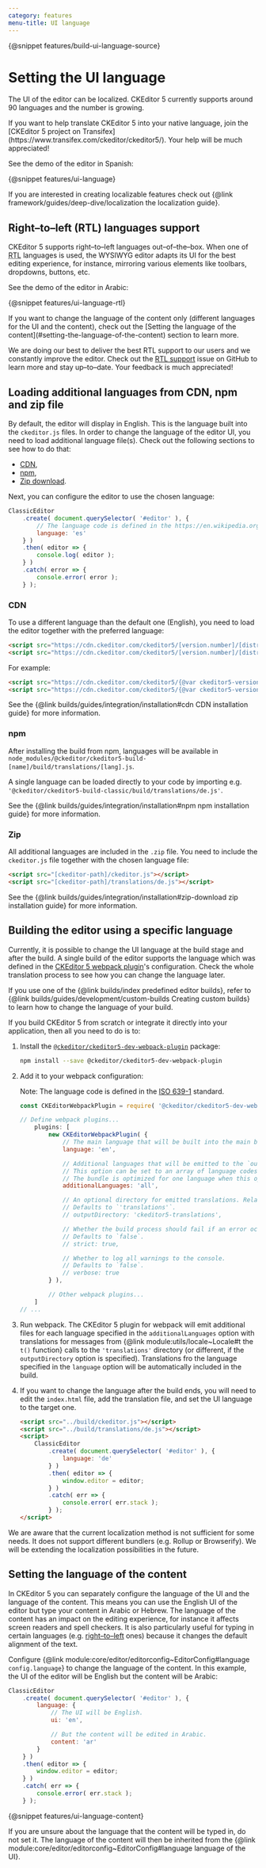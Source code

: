 ```yaml
---
category: features
menu-title: UI language
---
```


{@snippet features/build-ui-language-source}

# Setting the UI language

The UI of the editor can be localized. CKEditor 5 currently supports around 90 languages and the number is growing.

<info-box>
	If you want to help translate CKEditor 5 into your native language, join the [CKEditor 5 project on Transifex](https://www.transifex.com/ckeditor/ckeditor5/). Your help will be much appreciated!
</info-box>

See the demo of the editor in Spanish:

{@snippet features/ui-language}

<info-box>
	If you are interested in creating localizable features check out {@link framework/guides/deep-dive/localization the localization guide}.
</info-box>

## Right–to–left (RTL) languages support

CKEditor 5 supports right–to–left languages out–of–the–box. When one of <abbr title="right–to–left">RTL</abbr> languages is used, the WYSIWYG editor adapts its UI for the best editing experience, for instance, mirroring various elements like toolbars, dropdowns, buttons, etc.

See the demo of the editor in Arabic:

{@snippet features/ui-language-rtl}

<info-box>
	If you want to change the language of the content only (different languages for the UI and the content), check out the [Setting the language of the content](#setting-the-language-of-the-content) section to learn more.
</info-box>

We are doing our best to deliver the best RTL support to our users and we constantly improve the editor. Check out the [RTL support](https://github.com/ckeditor/ckeditor5/issues/1151) issue on GitHub to learn more and stay up–to–date. Your feedback is much appreciated!

## Loading additional languages from CDN, npm and zip file

 By default, the editor will display in English. This is the language built into the `ckeditor.js` files. In order to change the language of the editor UI, you need to load additional language file(s). Check out the following sections to see how to do that:

* [CDN](#cdn),
* [npm](#npm),
* [Zip download](#zip).

Next, you can configure the editor to use the chosen language:

```js
ClassicEditor
	.create( document.querySelector( '#editor' ), {
		// The language code is defined in the https://en.wikipedia.org/wiki/ISO_639-1 standard.
		language: 'es'
	} )
	.then( editor => {
		console.log( editor );
	} )
	.catch( error => {
		console.error( error );
	} );
```

### CDN

To use a different language than the default one (English), you need to load the editor together with the preferred language:

```html
<script src="https://cdn.ckeditor.com/ckeditor5/[version.number]/[distribution]/ckeditor.js"></script>
<script src="https://cdn.ckeditor.com/ckeditor5/[version.number]/[distribution]/translations/[lang].js"></script>
```

For example:

```html
<script src="https://cdn.ckeditor.com/ckeditor5/{@var ckeditor5-version}/classic/ckeditor.js"></script>
<script src="https://cdn.ckeditor.com/ckeditor5/{@var ckeditor5-version}/classic/translations/de.js"></script>
```

See the {@link builds/guides/integration/installation#cdn CDN installation guide} for more information.

### npm

After installing the build from npm, languages will be available in `node_modules/@ckeditor/ckeditor5-build-[name]/build/translations/[lang].js`.

A single language can be loaded directly to your code by importing e.g. `'@ckeditor/ckeditor5-build-classic/build/translations/de.js'`.

See the {@link builds/guides/integration/installation#npm npm installation guide} for more information.

### Zip

All additional languages are included in the `.zip` file. You need to include the `ckeditor.js` file together with the chosen language file:

```html
<script src="[ckeditor-path]/ckeditor.js"></script>
<script src="[ckeditor-path]/translations/de.js"></script>
```

See the {@link builds/guides/integration/installation#zip-download zip installation guide} for more information.

## Building the editor using a specific language

Currently, it is possible to change the UI language at the build stage and after the build. A single build of the editor supports the language which was defined in the [CKEditor 5 webpack plugin](https://www.npmjs.com/package/@ckeditor/ckeditor5-dev-webpack-plugin)'s configuration. Check the whole translation process to see how you can change the language later.

If you use one of the {@link builds/index predefined editor builds}, refer to {@link builds/guides/development/custom-builds Creating custom builds} to learn how to change the language of your build.

If you build CKEditor 5 from scratch or integrate it directly into your application, then all you need to do is to:

1. Install the [`@ckeditor/ckeditor5-dev-webpack-plugin`](https://www.npmjs.com/package/@ckeditor/ckeditor5-dev-webpack-plugin) package:

	```bash
	npm install --save @ckeditor/ckeditor5-dev-webpack-plugin
	```

2. Add it to your webpack configuration:

	Note: The language code is defined in the [ISO 639-1](https://en.wikipedia.org/wiki/ISO_639-1) standard.

	```js
	const CKEditorWebpackPlugin = require( '@ckeditor/ckeditor5-dev-webpack-plugin' );

	// Define webpack plugins...
		plugins: [
			new CKEditorWebpackPlugin( {
				// The main language that will be built into the main bundle.
				language: 'en',

				// Additional languages that will be emitted to the `outputDirectory`.
				// This option can be set to an array of language codes or `'all'` to build all found languages.
				// The bundle is optimized for one language when this option is omitted.
				additionalLanguages: 'all',

				// An optional directory for emitted translations. Relative to the webpack's output.
				// Defaults to `'translations'`.
				// outputDirectory: 'ckeditor5-translations',

				// Whether the build process should fail if an error occurs.
				// Defaults to `false`.
				// strict: true,

				// Whether to log all warnings to the console.
				// Defaults to `false`.
				// verbose: true
			} ),

			// Other webpack plugins...
		]
	// ...
	```

3. Run webpack. The CKEditor 5 plugin for webpack will emit additional files for each language specified in the `additionalLanguages` option with translations for messages from {@link module:utils/locale~Locale#t the `t()` function} calls to the `'translations'` directory (or different, if the `outputDirectory` option is specified). Translations fro the language specified in the `language` option will be automatically included in the build.

4. If you want to change the language after the build ends, you will need to edit the `index.html` file, add the translation file, and set the UI language to the target one.

	```html
	<script src="../build/ckeditor.js"></script>
	<script src="../build/translations/de.js"></script>
	<script>
		ClassicEditor
			.create( document.querySelector( '#editor' ), {
				language: 'de'
			} )
			.then( editor => {
				window.editor = editor;
			} )
			.catch( err => {
				console.error( err.stack );
			} );
	</script>
	```

<info-box>
	We are aware that the current localization method is not sufficient for some needs. It does not support different bundlers (e.g. Rollup or Browserify). We will be extending the localization possibilities in the future.
</info-box>

## Setting the language of the content

In CKEditor 5 you can separately configure the language of the UI and the language of the content. This means you can use the English UI of the editor but type your content in Arabic or Hebrew. The language of the content has an impact on the editing experience, for instance it affects screen readers and spell checkers. It is also particularly useful for typing in certain languages (e.g. [right–to–left](#righttoleft-rtl-languages-support) ones) because it changes the default alignment of the text.

Configure {@link module:core/editor/editorconfig~EditorConfig#language `config.language`} to change the language of the content. In this example, the UI of the editor will be English but the content will be Arabic:

```js
ClassicEditor
	.create( document.querySelector( '#editor' ), {
		language: {
			// The UI will be English.
			ui: 'en',

			// But the content will be edited in Arabic.
			content: 'ar'
		}
	} )
	.then( editor => {
		window.editor = editor;
	} )
	.catch( err => {
		console.error( err.stack );
	} );
```

{@snippet features/ui-language-content}

<info-box>
	If you are unsure about the language that the content will be typed in, do not set it. The language of the content will then be inherited from the {@link module:core/editor/editorconfig~EditorConfig#language language of the UI}.
</info-box>
